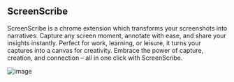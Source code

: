 ## ScreenScribe
ScreenScribe is a chrome extension which transforms your screenshots into narratives. Capture any screen moment, annotate with ease, and share your insights instantly. Perfect for work, learning, or leisure, it turns your captures into a canvas for creativity. Embrace the power of capture, creation, and connection – all in one click with ScreenScribe.

![image](https://github.com/raihanmehran/ScreenScribe/assets/46088697/9a600bf6-5cc2-4cb3-8ddf-156a185d8f8c)


